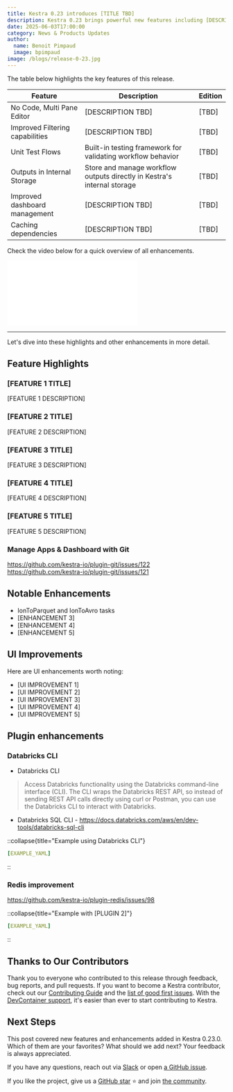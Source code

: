 ```yaml
---
title: Kestra 0.23 introduces [TITLE TBD]
description: Kestra 0.23 brings powerful new features including [DESCRIPTION TBD]
date: 2025-06-03T17:00:00
category: News & Products Updates
author:
  name: Benoit Pimpaud
  image: bpimpaud
image: /blogs/release-0-23.jpg
---
```



The table below highlights the key features of this release.

| Feature                                   | Description                                                                | Edition |
|-------------------------------------------|----------------------------------------------------------------------------| --- |
| No Code, Multi Pane Editor       | [DESCRIPTION TBD] | [TBD] |
| Improved Filtering capabilities         | [DESCRIPTION TBD] | [TBD] |
| Unit Test Flows       | Built-in testing framework for validating workflow behavior | [TBD] |
| Outputs in Internal Storage      | Store and manage workflow outputs directly in Kestra's internal storage | [TBD] |
| Improved dashboard management         | [DESCRIPTION TBD] | [TBD] |
| Caching dependencies    | [DESCRIPTION TBD] | [TBD] |

Check the video below for a quick overview of all enhancements.

<div class="video-container">
    <iframe src="[YOUTUBE_VIDEO_URL]" title="YouTube video player" frameborder="0" allow="accelerometer; autoplay; clipboard-write; encrypted-media; gyroscope; picture-in-picture; web-share" referrerpolicy="strict-origin-when-cross-origin" allowfullscreen></iframe>
</div>

---

Let's dive into these highlights and other enhancements in more detail.

## Feature Highlights

### [FEATURE 1 TITLE]

[FEATURE 1 DESCRIPTION]


### [FEATURE 2 TITLE]

[FEATURE 2 DESCRIPTION]


### [FEATURE 3 TITLE]

[FEATURE 3 DESCRIPTION]


### [FEATURE 4 TITLE]

[FEATURE 4 DESCRIPTION]


### [FEATURE 5 TITLE]

[FEATURE 5 DESCRIPTION]



### Manage Apps & Dashboard with Git

https://github.com/kestra-io/plugin-git/issues/122
https://github.com/kestra-io/plugin-git/issues/121


## Notable Enhancements

- IonToParquet and IonToAvro tasks
- [ENHANCEMENT 3]
- [ENHANCEMENT 4]
- [ENHANCEMENT 5]

## UI Improvements

Here are UI enhancements worth noting:
- [UI IMPROVEMENT 1]
- [UI IMPROVEMENT 2]
- [UI IMPROVEMENT 3]
- [UI IMPROVEMENT 4]
- [UI IMPROVEMENT 5]

## Plugin enhancements

### Databricks CLI

- Databricks CLI
> Access Databricks functionality using the Databricks command-line interface (CLI). The CLI wraps the Databricks REST API, so instead of sending REST API calls directly using curl or Postman, you can use the Databricks CLI to interact with Databricks.

- Databricks SQL CLI - https://docs.databricks.com/aws/en/dev-tools/databricks-sql-cli

::collapse{title="Example using Databricks CLI"}
```yaml
[EXAMPLE_YAML]
```
::

### Redis improvement

https://github.com/kestra-io/plugin-redis/issues/98

::collapse{title="Example with [PLUGIN 2]"}
```yaml
[EXAMPLE_YAML]
```
::

## Thanks to Our Contributors

Thank you to everyone who contributed to this release through feedback, bug reports, and pull requests. If you want to become a Kestra contributor, check out our [Contributing Guide](https://kestra.io/docs/getting-started/contributing) and the [list of good first issues](https://github.com/search?q=org%3Akestra-io+label%3A%22good+first+issue%22+is%3Aopen&type=issues&utm_source=GitHub&utm_medium=github&utm_content=Good+First+Issues). With the [DevContainer support](docs/01.getting-started/03.contributing.md), it's easier than ever to start contributing to Kestra.

## Next Steps

This post covered new features and enhancements added in Kestra 0.23.0. Which of them are your favorites? What should we add next? Your feedback is always appreciated.

If you have any questions, reach out via [Slack](https://kestra.io/slack) or open [a GitHub issue](https://github.com/kestra-io/kestra).

If you like the project, give us a [GitHub star](https://github.com/kestra-io/kestra) ⭐️ and join [the community](https://kestra.io/slack). 